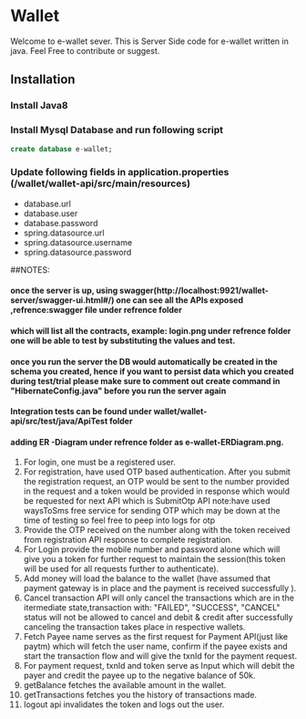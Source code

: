 
# Wallet
Welcome to e-wallet sever. This is Server Side code for e-wallet written in java. 
Feel Free to contribute or suggest.

## Installation
### Install Java8
### Install Mysql Database and run following script

```sql
create database e-wallet;
```

### Update following fields in application.properties (/wallet/wallet-api/src/main/resources)
* database.url
* database.user
* database.password
* spring.datasource.url
* spring.datasource.username
* spring.datasource.password


##NOTES:

#### once the server is up, using swagger(http://localhost:9921/wallet-server/swagger-ui.html#/) one can see all the APIs exposed ,refrence:swagger file under refrence folder 
#### which will list all the contracts, example: login.png under refrence folder one will be able to test by substituting the values and test.
#### once you run the server the DB would automatically be created in the schema you created, hence if you want to persist data which you created during test/trial please make sure to comment out create command in "HibernateConfig.java" before you run the server again 

#### Integration tests can be found under wallet/wallet-api/src/test/java/ApiTest folder

#### adding ER -Diagram under refrence folder as e-wallet-ERDiagram.png.


1) For login, one must be a registered user.
2) For registration, have used OTP based authentication.
 After you submit the registration request, an OTP would be sent to the number provided in the request and a token would be provided in response which would be requested for next API which is SubmitOtp API
  note:have used waysToSms free service for sending OTP which may be down at the time of testing so feel free to peep into logs for otp
3) Provide the OTP received on the number along with the token received from registration API response to complete registration.
4) For Login provide the mobile number and password alone which will give you a token for further request to maintain the session(this token will be used for all requests further to authenticate).
5) Add money will load the balance to the wallet (have assumed that payment gateway is in place and the payment is received successfully ).
6) Cancel transaction API will only cancel the transactions which are in the itermediate state,transaction with: "FAILED", "SUCCESS", "CANCEL" status will not be allowed to cancel and debit & credit after successfully canceling the transaction takes place in respective wallets.
7) Fetch Payee name serves as the first request for Payment API(just like paytm) which will fetch the user name, confirm if the payee exists and start the transaction flow and will give the txnId for the payment request.
8) For payment request, txnId and token serve as Input which will debit the payer and credit the payee up to the negative balance of 50k.
9) getBalance fetches the available amount in the wallet.
10) getTransactions fetches you the history of transactions made.
11) logout api invalidates the token and logs out the user.






